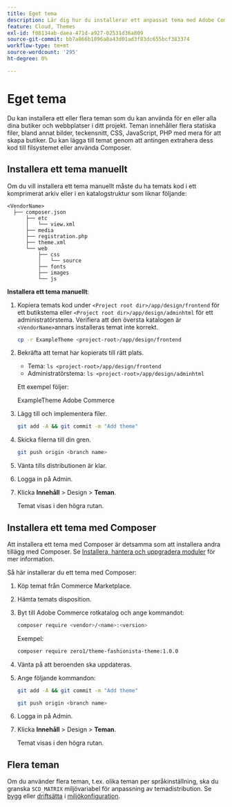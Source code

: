 ```yaml
---
title: Eget tema
description: Lär dig hur du installerar ett anpassat tema med Adobe Commerce i molninfrastrukturen.
feature: Cloud, Themes
exl-id: f08134ab-daea-471d-a927-02531d36a809
source-git-commit: bb7a866b1896a8a43d01ad3f83dc655bcf383374
workflow-type: tm+mt
source-wordcount: '295'
ht-degree: 0%

---
```


# Eget tema

Du kan installera ett eller flera teman som du kan använda för en eller alla dina butiker och webbplatser i ditt projekt. Teman innehåller flera statiska filer, bland annat bilder, teckensnitt, CSS, JavaScript, PHP med mera för att skapa butiker. Du kan lägga till temat genom att antingen extrahera dess kod till filsystemet eller använda Composer.

## Installera ett tema manuellt

Om du vill installera ett tema manuellt måste du ha temats kod i ett komprimerat arkiv eller i en katalogstruktur som liknar följande:

```text
<VendorName>
  ├── composer.json
      ├── etc
      │   └── view.xml
      ├── media
      ├── registration.php
      ├── theme.xml
      └── web
          ├── css
          │   └── source
          ├── fonts
          ├── images
          └── js
```

**Installera ett tema manuellt**:

1. Kopiera temats kod under `<Project root dir>/app/design/frontend` för ett butikstema eller `<Project root dir>/app/design/adminhtml` för ett administratörstema. Verifiera att den översta katalogen är `<VendorName>`annars installeras temat inte korrekt.

   ```bash
   cp -r ExampleTheme <project-root>/app/design/frontend
   ```

1. Bekräfta att temat har kopierats till rätt plats.

   * Tema: `ls <project-root>/app/design/frontend`
   * Administratörstema: `ls <project-root>/app/design/adminhtml`

   Ett exempel följer:

   ExampleTheme Adobe Commerce

1. Lägg till och implementera filer.

   ```bash
   git add -A && git commit -m "Add theme"
   ```

1. Skicka filerna till din gren.

   ```bash
   git push origin <branch name>
   ```

1. Vänta tills distributionen är klar.
1. Logga in på Admin.
1. Klicka **Innehåll** > Design > **Teman**.

   Temat visas i den högra rutan.

## Installera ett tema med Composer

Att installera ett tema med Composer är detsamma som att installera andra tillägg med Composer. Se [Installera, hantera och uppgradera moduler](extensions.md) för mer information.

Så här installerar du ett tema med Composer:

1. Köp temat från Commerce Marketplace.
1. Hämta temats disposition.
1. Byt till Adobe Commerce rotkatalog och ange kommandot:

   ```bash
   composer require <vendor>/<name>:<version>
   ```

   Exempel:

   ```bash
   composer require zero1/theme-fashionista-theme:1.0.0
   ```

1. Vänta på att beroenden ska uppdateras.
1. Ange följande kommandon:

   ```bash
   git add -A && git commit -m "Add theme"
   ```

   ```bash
   git push origin <branch name>
   ```

1. Logga in på Admin.
1. Klicka **Innehåll** > Design > **Teman**.

   Temat visas i den högra rutan.

## Flera teman

Om du använder flera teman, t.ex. olika teman per språkinställning, ska du granska `SCD_MATRIX` miljövariabel för anpassning av temadistribution. Se [bygg](../environment/variables-build.md#scd_matrix) eller [driftsätta](../environment/variables-deploy.md#scd_matrix) i [miljökonfiguration](../environment/configure-env-yaml.md).

